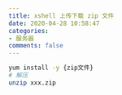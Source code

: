 ```yaml
---
title: xshell 上传下载 zip 文件
date: 2020-04-28 10:58:47
categories:
- 服务器
comments: false
---
```


```bash
yum install -y {zip文件}
# 解压
unzip xxx.zip
```

